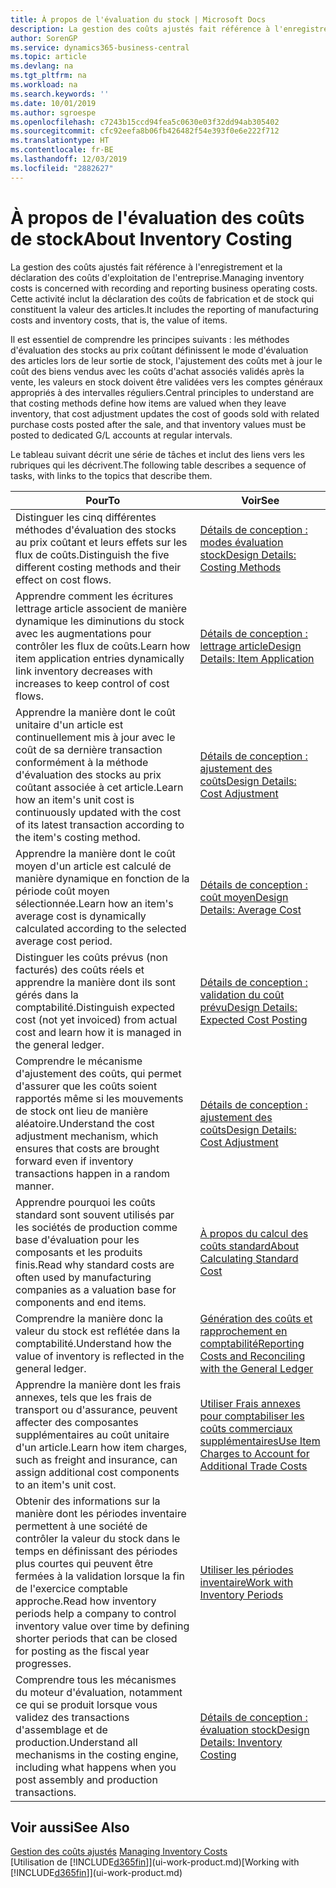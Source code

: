 ```yaml
---
title: À propos de l'évaluation du stock | Microsoft Docs
description: La gestion des coûts ajustés fait référence à l'enregistrement et la déclaration des coûts d'exploitation de l'entreprise. Cette activité inclut la déclaration des coûts de fabrication et de stock qui constituent la valeur des articles.
author: SorenGP
ms.service: dynamics365-business-central
ms.topic: article
ms.devlang: na
ms.tgt_pltfrm: na
ms.workload: na
ms.search.keywords: ''
ms.date: 10/01/2019
ms.author: sgroespe
ms.openlocfilehash: c7243b15ccd94fea5c0630e03f32dd94ab305402
ms.sourcegitcommit: cfc92eefa8b06fb426482f54e393f0e6e222f712
ms.translationtype: HT
ms.contentlocale: fr-BE
ms.lasthandoff: 12/03/2019
ms.locfileid: "2882627"
---
```

# <a name="about-inventory-costing"></a><span data-ttu-id="b0cda-104">À propos de l'évaluation des coûts de stock</span><span class="sxs-lookup"><span data-stu-id="b0cda-104">About Inventory Costing</span></span>
<span data-ttu-id="b0cda-105">La gestion des coûts ajustés fait référence à l'enregistrement et la déclaration des coûts d'exploitation de l'entreprise.</span><span class="sxs-lookup"><span data-stu-id="b0cda-105">Managing inventory costs is concerned with recording and reporting business operating costs.</span></span> <span data-ttu-id="b0cda-106">Cette activité inclut la déclaration des coûts de fabrication et de stock qui constituent la valeur des articles.</span><span class="sxs-lookup"><span data-stu-id="b0cda-106">It includes the reporting of manufacturing costs and inventory costs, that is, the value of items.</span></span>  

 <span data-ttu-id="b0cda-107">Il est essentiel de comprendre les principes suivants : les méthodes d'évaluation des stocks au prix coûtant définissent le mode d'évaluation des articles lors de leur sortie de stock, l'ajustement des coûts met à jour le coût des biens vendus avec les coûts d'achat associés validés après la vente, les valeurs en stock doivent être validées vers les comptes généraux appropriés à des intervalles réguliers.</span><span class="sxs-lookup"><span data-stu-id="b0cda-107">Central principles to understand are that costing methods define how items are valued when they leave inventory, that cost adjustment updates the cost of goods sold with related purchase costs posted after the sale, and that inventory values must be posted to dedicated G/L accounts at regular intervals.</span></span>  

 <span data-ttu-id="b0cda-108">Le tableau suivant décrit une série de tâches et inclut des liens vers les rubriques qui les décrivent.</span><span class="sxs-lookup"><span data-stu-id="b0cda-108">The following table describes a sequence of tasks, with links to the topics that describe them.</span></span>   

|<span data-ttu-id="b0cda-109">**Pour**</span><span class="sxs-lookup"><span data-stu-id="b0cda-109">**To**</span></span>|<span data-ttu-id="b0cda-110">**Voir**</span><span class="sxs-lookup"><span data-stu-id="b0cda-110">**See**</span></span>|  
|------------|-------------|  
|<span data-ttu-id="b0cda-111">Distinguer les cinq différentes méthodes d'évaluation des stocks au prix coûtant et leurs effets sur les flux de coûts.</span><span class="sxs-lookup"><span data-stu-id="b0cda-111">Distinguish the five different costing methods and their effect on cost flows.</span></span>|[<span data-ttu-id="b0cda-112">Détails de conception : modes évaluation stock</span><span class="sxs-lookup"><span data-stu-id="b0cda-112">Design Details: Costing Methods</span></span>](design-details-costing-methods.md)|  
|<span data-ttu-id="b0cda-113">Apprendre comment les écritures lettrage article associent de manière dynamique les diminutions du stock avec les augmentations pour contrôler les flux de coûts.</span><span class="sxs-lookup"><span data-stu-id="b0cda-113">Learn how item application entries dynamically link inventory decreases with increases to keep control of cost flows.</span></span>|[<span data-ttu-id="b0cda-114">Détails de conception : lettrage article</span><span class="sxs-lookup"><span data-stu-id="b0cda-114">Design Details: Item Application</span></span>](design-details-item-application.md)|  
|<span data-ttu-id="b0cda-115">Apprendre la manière dont le coût unitaire d'un article est continuellement mis à jour avec le coût de sa dernière transaction conformément à la méthode d'évaluation des stocks au prix coûtant associée à cet article.</span><span class="sxs-lookup"><span data-stu-id="b0cda-115">Learn how an item's unit cost is continuously updated with the cost of its latest transaction according to the item's costing method.</span></span>|[<span data-ttu-id="b0cda-116">Détails de conception : ajustement des coûts</span><span class="sxs-lookup"><span data-stu-id="b0cda-116">Design Details: Cost Adjustment</span></span>](design-details-cost-adjustment.md)|  
|<span data-ttu-id="b0cda-117">Apprendre la manière dont le coût moyen d'un article est calculé de manière dynamique en fonction de la période coût moyen sélectionnée.</span><span class="sxs-lookup"><span data-stu-id="b0cda-117">Learn how an item's average cost is dynamically calculated according to the selected average cost period.</span></span>|[<span data-ttu-id="b0cda-118">Détails de conception : coût moyen</span><span class="sxs-lookup"><span data-stu-id="b0cda-118">Design Details: Average Cost</span></span>](design-details-average-cost.md)|  
|<span data-ttu-id="b0cda-119">Distinguer les coûts prévus (non facturés) des coûts réels et apprendre la manière dont ils sont gérés dans la comptabilité.</span><span class="sxs-lookup"><span data-stu-id="b0cda-119">Distinguish expected cost (not yet invoiced) from actual cost and learn how it is managed in the general ledger.</span></span>|[<span data-ttu-id="b0cda-120">Détails de conception : validation du coût prévu</span><span class="sxs-lookup"><span data-stu-id="b0cda-120">Design Details: Expected Cost Posting</span></span>](design-details-expected-cost-posting.md)|  
|<span data-ttu-id="b0cda-121">Comprendre le mécanisme d'ajustement des coûts, qui permet d'assurer que les coûts soient rapportés même si les mouvements de stock ont lieu de manière aléatoire.</span><span class="sxs-lookup"><span data-stu-id="b0cda-121">Understand the cost adjustment mechanism, which ensures that costs are brought forward even if inventory transactions happen in a random manner.</span></span>|[<span data-ttu-id="b0cda-122">Détails de conception : ajustement des coûts</span><span class="sxs-lookup"><span data-stu-id="b0cda-122">Design Details: Cost Adjustment</span></span>](design-details-cost-adjustment.md)|  
|<span data-ttu-id="b0cda-123">Apprendre pourquoi les coûts standard sont souvent utilisés par les sociétés de production comme base d'évaluation pour les composants et les produits finis.</span><span class="sxs-lookup"><span data-stu-id="b0cda-123">Read why standard costs are often used by manufacturing companies as a valuation base for components and end items.</span></span>|[<span data-ttu-id="b0cda-124">À propos du calcul des coûts standard</span><span class="sxs-lookup"><span data-stu-id="b0cda-124">About Calculating Standard Cost</span></span>](finance-about-calculating-standard-cost.md)|  
|<span data-ttu-id="b0cda-125">Comprendre la manière donc la valeur du stock est reflétée dans la comptabilité.</span><span class="sxs-lookup"><span data-stu-id="b0cda-125">Understand how the value of inventory is reflected in the general ledger.</span></span>|[<span data-ttu-id="b0cda-126">Génération des coûts et rapprochement en comptabilité</span><span class="sxs-lookup"><span data-stu-id="b0cda-126">Reporting Costs and Reconciling with the General Ledger</span></span>](finance-report-costs-and-reconcile-with-the-general-ledger.md)|  
|<span data-ttu-id="b0cda-127">Apprendre la manière dont les frais annexes, tels que les frais de transport ou d'assurance, peuvent affecter des composantes supplémentaires au coût unitaire d'un article.</span><span class="sxs-lookup"><span data-stu-id="b0cda-127">Learn how item charges, such as freight and insurance, can assign additional cost components to an item's unit cost.</span></span>|[<span data-ttu-id="b0cda-128">Utiliser Frais annexes pour comptabiliser les coûts commerciaux supplémentaires</span><span class="sxs-lookup"><span data-stu-id="b0cda-128">Use Item Charges to Account for Additional Trade Costs</span></span>](payables-how-assign-item-charges.md)|  
|<span data-ttu-id="b0cda-129">Obtenir des informations sur la manière dont les périodes inventaire permettent à une société de contrôler la valeur du stock dans le temps en définissant des périodes plus courtes qui peuvent être fermées à la validation lorsque la fin de l'exercice comptable approche.</span><span class="sxs-lookup"><span data-stu-id="b0cda-129">Read how inventory periods help a company to control inventory value over time by defining shorter periods that can be closed for posting as the fiscal year progresses.</span></span>|[<span data-ttu-id="b0cda-130">Utiliser les périodes inventaire</span><span class="sxs-lookup"><span data-stu-id="b0cda-130">Work with Inventory Periods</span></span>](finance-how-to-work-with-inventory-periods.md)|  
|<span data-ttu-id="b0cda-131">Comprendre tous les mécanismes du moteur d'évaluation, notamment ce qui se produit lorsque vous validez des transactions d'assemblage et de production.</span><span class="sxs-lookup"><span data-stu-id="b0cda-131">Understand all mechanisms in the costing engine, including what happens when you post assembly and production transactions.</span></span>|[<span data-ttu-id="b0cda-132">Détails de conception : évaluation stock</span><span class="sxs-lookup"><span data-stu-id="b0cda-132">Design Details: Inventory Costing</span></span>](design-details-inventory-costing.md)|  

## <a name="see-also"></a><span data-ttu-id="b0cda-133">Voir aussi</span><span class="sxs-lookup"><span data-stu-id="b0cda-133">See Also</span></span>
<span data-ttu-id="b0cda-134">[Gestion des coûts ajustés](finance-manage-inventory-costs.md)  </span><span class="sxs-lookup"><span data-stu-id="b0cda-134">[Managing Inventory Costs](finance-manage-inventory-costs.md)  </span></span>  
<span data-ttu-id="b0cda-135">[Utilisation de [!INCLUDE[d365fin](includes/d365fin_md.md)]](ui-work-product.md)</span><span class="sxs-lookup"><span data-stu-id="b0cda-135">[Working with [!INCLUDE[d365fin](includes/d365fin_md.md)]](ui-work-product.md)</span></span>
